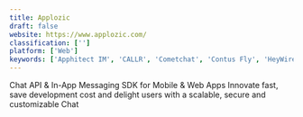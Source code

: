 ```yaml
---
title: Applozic
draft: false 
website: https://www.applozic.com/
classification: ['']
platform: ['Web']
keywords: ['Apphitect IM', 'CALLR', 'Cometchat', 'Contus Fly', 'HeyWire', 'Layer', 'Mirrorfly', 'Nexmo', 'OpenTok', 'PubNub', 'QuickBlox', 'SendBird', 'SightCall', 'Slack', 'Stream', 'TapTalk.io', 'Textlocal', 'Twilio', 'VoxImplant']
---
```

Chat API & In-App Messaging SDK for Mobile & Web Apps
Innovate fast, save development cost and delight users with a scalable, secure and customizable Chat